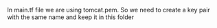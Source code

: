 In main.tf file we are using tomcat.pem. So we need to create a key pair with the same name and keep it in this folder
